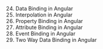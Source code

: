 24. Data Binding in Angular
25. Interpolation in Angular
26. Property Binding in Angular
27. Attribute Binding in Angular
28. Event Binding in Angular
29. Two Way Data Binding in Angular
